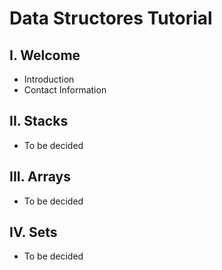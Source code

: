 # Data Structores Tutorial
## I. Welcome
* Introduction
* Contact Information
## II. Stacks
* To be decided
## III. Arrays
* To be decided
## IV. Sets
* To be decided

